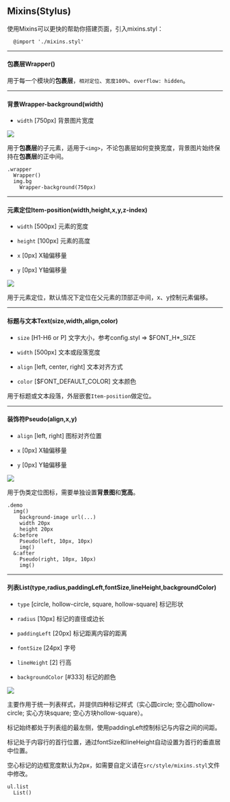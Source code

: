 ## Mixins(Stylus)

使用Mixins可以更快的帮助你搭建页面，引入mixins.styl：

``` stylus
  @import './mixins.styl'
```

---

#### 包裹层Wrapper()

用于每一个模块的**包裹层**，`相对定位`、`宽度100%`、`overflow: hidden`。

---

#### 背景Wrapper-background(width)

- `width` [750px] 背景图片宽度

![](https://ws1.sinaimg.cn/large/006tNbRwly1fwi8p33us7j308b08mt8x.jpg)

用于**包裹层**的子元素，适用于`<img>`，不论包裹层如何变换宽度，背景图片始终保持在**包裹层**的正中间。

```stylus
.wrapper
  Wrapper()
  img.bg
    Wrapper-background(750px)
```

---

#### 元素定位Item-position(width,height,x,y,z-index)

- `width` [500px] 元素的宽度

- `height` [100px] 元素的高度

- `x` [0px] X轴偏移量

- `y` [0px] Y轴偏移量

![](https://ws1.sinaimg.cn/large/006tNbRwly1fwi8nup29pj306307fmx8.jpg)

用于元素定位，默认情况下定位在父元素的顶部正中间，x、y控制元素偏移。

---

#### 标题与文本Text(size,width,align,color)

- `size` [H1-H6 or P] 文字大小，参考config.styl => $FONT_H*_SIZE

- `width` [500px] 文本或段落宽度

- `align` [left, center, right] 文本对齐方式

- `color` [$FONT_DEFAULT_COLOR] 文本颜色

用于标题或文本段落，外层嵌套`Item-position`做定位。

---

#### 装饰符Pseudo(align,x,y)

- `align` [left, right] 图标对齐位置

- `x` [0px] X轴偏移量

- `y` [0px] Y轴偏移量

![](https://ws2.sinaimg.cn/large/006tNbRwly1fwi8pzdj4hj306404zglk.jpg)

用于伪类定位图标，需要单独设置**背景图**和**宽高**。

```stylus
.demo
  img()
    background-image url(...)
    width 20px
    height 20px
  &:before
    Pseudo(left, 10px, 10px)
    img()
  &:after
    Pseudo(right, 10px, 10px)
    img()
```

---

#### 列表List(type,radius,paddingLeft,fontSize,lineHeight,backgroundColor)

- `type` [circle, hollow-circle, square, hollow-square] 标记形状

- `radius` [10px] 标记的直径或边长

- `paddingLeft` [20px] 标记距离内容的距离

- `fontSize` [24px] 字号

- `lineHeight` [2] 行高

- `backgroundColor` [#333] 标记的颜色

![](https://ws4.sinaimg.cn/large/006tNbRwly1fx1ncmbpq2j3063075q2z.jpg)

主要作用于统一列表样式，并提供四种标记样式（实心圆circle; 空心圆hollow-circle; 实心方块square; 空心方块hollow-square）。

标记始终都处于列表组的最左侧，使用paddingLeft控制标记与内容之间的间距。

标记处于内容行的首行位置，通过fontSize和lineHeight自动设置为首行的垂直居中位置。

空心标记的边框宽度默认为2px，如需要自定义请在`src/style/mixins.styl`文件中修改。

```stylus
ul.list
  List()
```